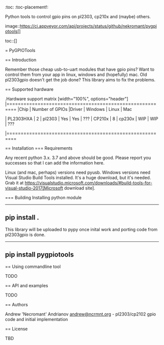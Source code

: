 :toc:
:toc-placement!:

Python tools to control gpio pins on pl2303, cp210x and (maybe) others.

image::https://ci.appveyor.com/api/projects/status/github/nekromant/pygpiotools[]

toc::[]

= PyGPIOTools 

== Introduction

Remember those cheap usb-to-uart modules that have gpio pins? Want to control them from your app in 
linux, windows and (hopefully) mac. Old pl2303gpio doesn't get the job done? 
This library aims to fix the problems.

== Supported hardware

.Hardware support matrix
[width="100%", options="header"]
|=========================================================
|Chip | Number of GPIOs |Driver | Windows | Linux | Mac

| PL2303HXA    | 2 | pl2303 | Yes | Yes | ???
| CP210x       | 8 | cp230x | WIP | WIP | ??? 

|=========================================================

== Installation
=== Requirements

Any recent python 3.x. 3.7 and above should be good. Please report you successes so that I can add the information here.

Linux (and mac, perhaps) versions need pyusb. 
Windows versions need Visual Studio Build Tools installed. It's a huge download, but it's needed. Grab it at 
https://visualstudio.microsoft.com/downloads/#build-tools-for-visual-studio-2017[Microsoft download site].


=== Building Installing python module

----
pip install .
----

This library will be uploaded to pypy once inital work and porting code from pl2303gpio is done.

----
pip install pygpiotools
----

== Using commandline tool

TODO

== API and examples 

TODO

== Authors

Andrew 'Necromant' Andrianov <andrew@ncrmnt.org> - pl2303/cp2102 gpio code and initial implementation

== License

TBD